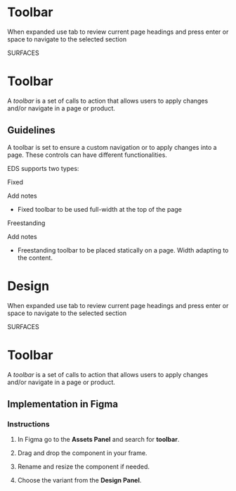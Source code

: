 # Toolbar

When expanded use tab to review current page headings and press enter or space to navigate to the selected section

SURFACES

# Toolbar

A _toolbar_ is a set of calls to action that allows users to apply changes and/or navigate in a page or product.

## Guidelines

A toolbar is set to ensure a custom navigation or to apply changes into a page. These controls can have different functionalities.

EDS supports two types:

Fixed

Add notes

-   Fixed toolbar to be used full-width at the top of the page

  

Freestanding

Add notes

-   Freestanding toolbar to be placed statically on a page. Width adapting to the content.



# Design

When expanded use tab to review current page headings and press enter or space to navigate to the selected section

SURFACES

# Toolbar

A _toolbar_ is a set of calls to action that allows users to apply changes and/or navigate in a page or product.

## Implementation in Figma

### Instructions

1.  In Figma go to the **Assets Panel** and search for **toolbar**.
    
2.  Drag and drop the component in your frame.
    
3.  Rename and resize the component if needed.
    
4.  Choose the variant from the **Design Panel**.